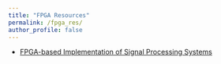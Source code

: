 ```yaml
---
title: "FPGA Resources"
permalink: /fpga_res/
author_profile: false
---
```



- [FPGA-based Implementation of Signal Processing Systems](https://rfsoc.mit.edu/6S965/_static/F24/textbooks/fpga_signal_processing.pdf)